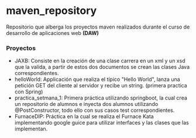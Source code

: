 # maven_repository

Repositorio que alberga los proyectos maven realizados durante el curso de desarrollo de aplicaciones web __(DAW)__

### Proyectos

* JAXB:
Consiste en la creación de una clase carrera en un xml y un xsd que la valida, a partir de estos dos documentos se crean las clases Java correspondientes.
* helloWorld:
Applicación que realiza el típico "Hello World", lanza una petición GET del cliente al servidor y recibe un string. (primera practica con Spring)
* practica_setmana_1:
Primera práctica utilizando springboot, la cual crea un repositorio de alumnos e inyecta dos alumnos utilizando @PostConstructor, todo ello con sus casos test correspondientes.
* FurnaceDIP:
Práctica en la cual se realiza el Furnace Kata implementando google guice para utilizar interfaces y las clases que las implementan.
